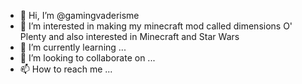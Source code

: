 - 👋 Hi, I’m @gamingvaderisme
- 👀 I’m interested in making my minecraft mod called dimensions O' Plenty and also interested in Minecraft and Star Wars
- 🌱 I’m currently learning ...
- 💞️ I’m looking to collaborate on ...
- 📫 How to reach me ...

<!---
gamingvaderisme/gamingvaderisme is a ✨ special ✨ repository because its `README.md` (this file) appears on your GitHub profile.
You can click the Preview link to take a look at your changes.
--->
